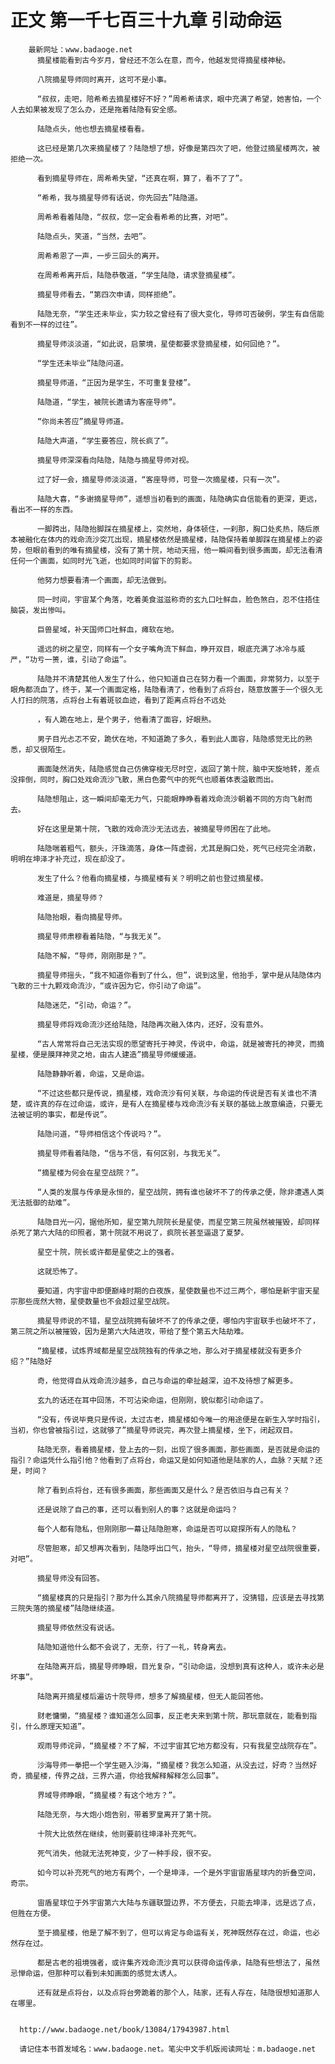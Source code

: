 # 正文 第一千七百三十九章 引动命运
        最新网址：www.badaoge.net
          摘星楼能看到古今岁月，曾经还不怎么在意，而今，他越发觉得摘星楼神秘。
      
          八院摘星导师同时离开，这可不是小事。
      
          “叔叔，走吧，陪希希去摘星楼好不好？”周希希请求，眼中充满了希望，她害怕，一个人去如果被发现了怎么办，还是拖着陆隐有安全感。
      
          陆隐点头，他也想去摘星楼看看。
      
          这已经是第几次来摘星楼了？陆隐想了想，好像是第四次了吧，他登过摘星楼两次，被拒绝一次。
      
          看到摘星导师在，周希希失望，“还真在啊，算了，看不了了”。
      
          “希希，我与摘星导师有话说，你先回去”陆隐道。
      
          周希希看着陆隐，“叔叔，您一定会看希希的比赛，对吧”。
      
          陆隐点头，笑道，“当然，去吧”。
      
          周希希恩了一声，一步三回头的离开。
      
          在周希希离开后，陆隐恭敬道，“学生陆隐，请求登摘星楼”。
      
          摘星导师看去，“第四次申请，同样拒绝”。
      
          陆隐无奈，“学生还未毕业，实力较之曾经有了很大变化，导师可否破例，学生有自信能看到不一样的过往”。
      
          摘星导师淡淡道，“如此说，启蒙境，星使都要求登摘星楼，如何回绝？”。
      
          “学生还未毕业”陆隐问道。
      
          摘星导师道，“正因为是学生，不可重复登楼”。
      
          陆隐道，“学生，被院长邀请为客座导师”。
      
          “你尚未答应”摘星导师道。
      
          陆隐大声道，“学生要答应，院长疯了”。
      
          摘星导师深深看向陆隐，陆隐与摘星导师对视。
      
          过了好一会，摘星导师淡淡道，“客座导师，可登一次摘星楼，只有一次”。
      
          陆隐大喜，“多谢摘星导师”，遥想当初看到的画面，陆隐确实自信能看的更深，更远，看出不一样的东西。
      
          一脚跨出，陆隐抬脚踩在摘星楼上，突然地，身体顿住，一刹那，胸口处炙热，随后原本被融化在体内的戏命流沙突兀出现，摘星楼依然是摘星楼，陆隐保持着单脚踩在摘星楼上的姿势，但眼前看到的唯有摘星楼，没有了第十院，地动天摇，他一瞬间看到很多画面，却无法看清任何一个画面，如同时光飞逝，也如同时间留下的剪影。
      
          他努力想要看清一个画面，却无法做到。
      
          同一时间，宇宙某个角落，吃着美食滋滋称奇的玄九口吐鲜血，脸色煞白，忍不住捂住脑袋，发出惨叫。
      
          巨兽星域，补天国师口吐鲜血，瘫软在地。
      
          遥远的树之星空，同样有一个女子嘴角流下鲜血，睁开双目，眼底充满了冰冷与威严，“功亏一篑，谁，引动了命运”。
      
          陆隐并不清楚其他人发生了什么，他只知道自己在努力看一个画面，非常努力，以至于眼角都流血了，终于，某一个画面定格，陆隐看清了，他看到了点将台，随意放置于一个很久无人打扫的院落，点将台上有着斑驳血迹，看到了距离点将台不远处
      
          ，有人跪在地上，是个男子，他看清了面容，好眼熟。
      
          男子目光忐忑不安，跪伏在地，不知道跪了多久，看到此人面容，陆隐感觉无比的熟悉，却又很陌生。
      
          画面陡然消失，陆隐感觉自己仿佛穿梭无尽时空，返回了第十院，脑中天旋地转，差点没摔倒，同时，胸口处戏命流沙飞散，黑白色雾气中的死气也顺着体表溢散而出。
      
          陆隐想阻止，这一瞬间却毫无力气，只能眼睁睁看着戏命流沙朝着不同的方向飞射而去。
      
          好在这里是第十院，飞散的戏命流沙无法远去，被摘星导师困在了此地。
      
          陆隐喘着粗气，额头，汗珠滴落，身体一阵虚弱，尤其是胸口处，死气已经完全消散，明明在坤泽才补充过，现在却没了。
      
          发生了什么？他看向摘星楼，与摘星楼有关？明明之前也登过摘星楼。
      
          难道是，摘星导师？
      
          陆隐抬眼，看向摘星导师。
      
          摘星导师肃穆看着陆隐，“与我无关”。
      
          陆隐不解，“导师，刚刚那是？”。
      
          摘星导师摇头，“我不知道你看到了什么，但”，说到这里，他抬手，掌中是从陆隐体内飞散的三十九颗戏命流沙，“或许因为它，你引动了命运”。
      
          陆隐迷茫，“引动，命运？”。
      
          摘星导师将戏命流沙还给陆隐，陆隐再次融入体内，还好，没有意外。
      
          “古人常常将自己无法实现的愿望寄托于神灵，传说中，命运，就是被寄托的神灵，而摘星楼，便是膜拜神灵之地，由古人建造”摘星导师缓缓道。
      
          陆隐静静听着，命运，又是命运。
      
          “不过这些都只是传说，摘星楼，戏命流沙有何关联，与命运的传说是否有关谁也不清楚，或许真的存在过命运，或许，是有人在摘星楼与戏命流沙有关联的基础上故意编造，只要无法被证明的事实，都是传说”。
      
          陆隐问道，“导师相信这个传说吗？”。
      
          摘星导师看着陆隐，“信与不信，有何区别，与我无关”。
      
          “摘星楼为何会在星空战院？”。
      
          “人类的发展与传承是永恒的，星空战院，拥有谁也破坏不了的传承之便，除非遭遇人类无法抵御的劫难”。
      
          陆隐目光一闪，据他所知，星空第九院院长是星使，而星空第三院虽然被摧毁，却同样杀死了第六大陆的印照者，第十院就不用说了，疯院长甚至逼退了夏梦。
      
          星空十院，院长或许都是星使之上的强者。
      
          这就恐怖了。
      
          要知道，内宇宙中即便巅峰时期的白夜族，星使数量也不过三两个，哪怕是新宇宙天星宗那些庞然大物，星使数量也不会超过星空战院。
      
          摘星导师说的不错，星空战院拥有破坏不了的传承之便，哪怕内宇宙联手也破坏不了，第三院之所以被摧毁，因为是第六大陆进攻，带给了整个第五大陆劫难。
      
          “摘星楼，试炼界域都是星空战院独有的传承之地，那么对于摘星楼就没有更多介绍？”陆隐好
      
          奇，他觉得自从戏命流沙越多，自己与命运的牵扯越深，迫不及待想了解更多。
      
          玄九的话还在耳中回荡，不可沾染命运，但刚刚，貌似都引动命运了。
      
          “没有，传说毕竟只是传说，太过古老，摘星楼如今唯一的用途便是在新生入学时指引，当初，你也曾被指引过，这就够了”摘星导师说完，再次登上摘星楼，坐下，闭起双目。
      
          陆隐无奈，看着摘星楼，登上去的一刻，出现了很多画面，那些画面，是否就是命运的指引？命运凭什么指引他？他看到了点将台，命运又是如何知道他是陆家的人，血脉？天赋？还是，时间？
      
          除了看到点将台，还有很多画面，那些画面又是什么？是否依旧与自己有关？
      
          还是说除了自己的事，还可以看到别人的事？这就是命运吗？
      
          每个人都有隐私，但刚刚那一幕让陆隐胆寒，命运是否可以窥探所有人的隐私？
      
          尽管胆寒，却又想再次看到，陆隐呼出口气，抬头，“导师，摘星楼对星空战院很重要，对吧”。
      
          摘星导师没有回答。
      
          “摘星楼真的只是指引？那为什么其余八院摘星导师都离开了，没猜错，应该是去寻找第三院失落的摘星楼”陆隐继续道。
      
          摘星导师依然没有说话。
      
          陆隐知道他什么都不会说了，无奈，行了一礼，转身离去。
      
          在陆隐离开后，摘星导师睁眼，目光复杂，“引动命运，没想到真有这种人，或许未必是坏事”。
      
          陆隐离开摘星楼后遍访十院导师，想多了解摘星楼，但无人能回答他。
      
          财老慵懒，“摘星楼？谁知道怎么回事，反正老夫来到第十院，那玩意就在，能看到指引，什么原理天知道”。
      
          观雨导师诧异，“摘星楼？不了解，不过宇宙其它地方都没有，只有我星空战院存在”。
      
          沙海导师一拳把一个学生砸入沙海，“摘星楼？我怎么知道，从没去过，好奇？当然好奇，摘星楼，传界之战，三界六道，你给我解释解释怎么回事”。
      
          界域导师睁眼，“摘星楼？有这个地方？”。
      
          陆隐无奈，与大炮小炮告别，带着罗皇离开了第十院。
      
          十院大比依然在继续，他则要前往坤泽补充死气。
      
          死气消失，他就无法死神变，少了一种手段，很不安。
      
          如今可以补充死气的地方有两个，一个是坤泽，一个是外宇宙宙盾星球内的折叠空间，奇宗。
      
          宙盾星球位于外宇宙第六大陆与东疆联盟边界，不方便去，只能去坤泽，远是远了点，但胜在方便。
      
          至于摘星楼，他是了解不到了，但可以肯定与命运有关，死神既然存在过，命运，也必然存在过。
      
          都是古老的祖境强者，或许集齐戏命流沙真可以获得命运传承，陆隐有些想法了，虽然忌惮命运，但那种可以看到未知画面的感觉太诱人。
      
          还有就是点将台，以及点将台旁跪着的那个人，陆家，还有人存在，陆隐很想知道那人在哪里。
      
      
      http://www.badaoge.net/book/13084/17943987.html
      
      请记住本书首发域名：www.badaoge.net。笔尖中文手机版阅读网址：m.badaoge.net